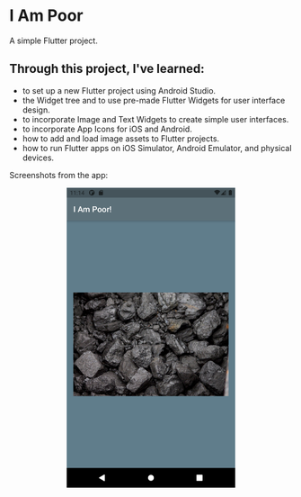 # I Am Poor
A simple Flutter project.

## Through this project, I've learned:
- to set up a new Flutter project using Android Studio.
- the Widget tree and to use pre-made Flutter Widgets for user interface design.
- to incorporate Image and Text Widgets to create simple user interfaces.
- to incorporate App Icons for iOS and Android.
- how to add and load image assets to Flutter projects.
- how to run Flutter apps on iOS Simulator, Android Emulator, and physical devices.

Screenshots from the app:

<p align="center"><img src="screenshots/i_am_poor_1.png" width="300"></p>